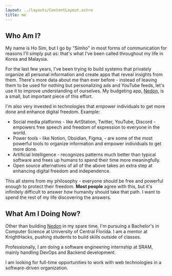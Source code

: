 ```yaml
---
layout: ../layouts/ContentLayout.astro
title: me
---
```


## Who Am I?

My name is Ho Sim, but I go by "Simho" in most forms of communication for reasons I'll simply put as: that's what I've been called throughout my life in Korea and Malaysia.

For the last few years, I've been trying to build systems that privately organize all personal information and create apps that reveal insights from them. There's more data about me than ever before - instead of leaving them to be used for nothing but personalizing ads and YouTube feeds, let's use it to improve understanding of ourselves. My budgeting app, [Nedon](Nedon.md), is a small, but important piece of this effort.

I'm also very invested in technologies that empower individuals to get more done and enhance digital freedom. Example:

- Social media platforms - like ArtStation, Twitter, YouTube, Discord - empowers free speech and freedom of expression to everyone in the world.
- Power tools - like Notion, Obsidian, Figma, - are some of the most powerful tools to organize information and empower individuals to get more done.
- Artificial Intelligence - recognizes patterns much better than typical software and frees up humans to spend their time more meaningfully.
- Open source alternatives of all of the above takes an extra step at enhancing digital freedom and independence.

This all stems from my philosophy - everyone should be free and powerful enough to protect their freedom. **Most people** agree with this, but it's infinitely difficult to answer _how_ humanity should take that path. I want to spend the rest of my life discovering the answers.

## What Am I Doing Now?

Other than building [Nedon](Nedon.md) in my spare time, I'm pursuing a Bachelor's in Computer Science at University of Central Florida. I am a mentor at KnightHacks, pushing students to build skills outside of classes.

Professionally, I am doing a software engineering internship at SRAM, mainly handling DevOps and Backend development.

I am looking for full-time opportunities to work with web technologies in a software-driven organization.
